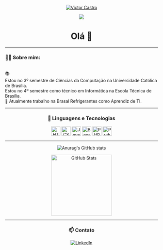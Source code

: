 <p align="center">
  <a href="https://github.com/seunome">
    <img src="https://user-images.githubusercontent.com/20955511/199138068-0a7b7b75-a024-4f00-803f-30a19c5d1b2d.png" alt="Victor Castro" /></a>
</p>

<p align="center">
  <a href="https://github.com/DenverCoder1/readme-typing-svg">
    <img src="https://readme-typing-svg.demolab.com/?lines=Back%20End%20Developer;Apaixonado%20por%20aprender;Buscando%20desafios;Apaixonado%20por%20tecnologia;Estou%20no%20meu%20primeiro%20emprego%20de%20tecnologia%20e%20aprendendo%20todos%20os%20dias%20%3A)&font=Fira%20Code&center=true&width=600&height=50&color=f75c7e&vCenter=true&pause=1000&size=22" />
  </a>
</p>

<h1 align="center">Olá 👋</h1>

---

<h3 align="left">👩‍💻 Sobre mim: </h3>

<br> 📚
<br> Estou no 3º semestre de Ciências da Computação na Universidade Católica de Brasília. 
<br>Estou no 4º semestre como técnico em Informática na Escola Técnica de Brasília.
<br> 💼 Atualmente trabalho na Brasal Refrigerantes como Aprendiz de TI. 

---

<h3 align="center">🤖 Linguagens e Tecnologias</h3>

<div align="center">
    <img alt="HTML" title="HTML" width="30px" src="https://cdn.jsdelivr.net/gh/devicons/devicon@latest/icons/html5/html5-original.svg"/>
    <img alt="CSS" title="CSS" width="30px" src="https://cdn.jsdelivr.net/gh/devicons/devicon@latest/icons/css3/css3-original.svg"/>
    <img alt="JavaScript" title="JavaScript" width="30px" src="https://cdn.jsdelivr.net/gh/devicons/devicon@latest/icons/javascript/javascript-original.svg"/>
    <img alt="Bootstrap" title="Bootstrap" width="30px" src="https://cdn.jsdelivr.net/gh/devicons/devicon@latest/icons/bootstrap/bootstrap-original.svg"/>
    <img alt="PHP" title="PHP" width="30px" src="https://cdn.jsdelivr.net/gh/devicons/devicon@latest/icons/php/php-original.svg"/>
    <img alt="Python" title="Python" width="30px" src="https://cdn.jsdelivr.net/gh/devicons/devicon@latest/icons/python/python-original.svg"/>
</div>

---

<div align="center">

![Anurag's GitHub stats](https://github-readme-stats.vercel.app/api?username=vitinhozy&theme=dark&show_icons=true)

<img 
      alt="GitHub Stats" 
      height="200" 
      src="https://github-readme-stats.vercel.app/api/top-langs/?username=vitinhozy&theme=tokyonight&layout=compact&custom_title=Technologies&langs_count=9" 
/>

</div>

---

<h3 align="center">📫 Contato</h3>

<div align="center">

[![LinkedIn](https://img.shields.io/badge/LinkedIn-0077B5?style=for-the-badge&logo=linkedin&logoColor=white)](https://www.linkedin.com/in/victor-castro-10756a274)


</div>
